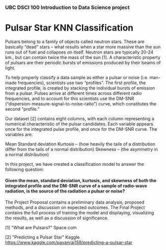 ### UBC DSCI 100 Introduction to Data Science project
# Pulsar Star KNN Classification

Pulsars belong to a family of objects called neutron stars. These are basically “dead” stars – what results when a star more massive than the sun runs out of fuel and collapses on itself. Neutron stars are typically 20-24 km., but can contain twice the mass of the sun [1]. A characteristic property of pulsars are their periodic bursts of emissions produced by their beams of light.

To help properly classify a data sample as either a pulsar or noise (i.e. man-made frequencies), scientists use two “profiles”. The first profile, the integrated profile, is created by stacking the individual bursts of emission from a pulsar. Pulses arrive at different times across different radio frequencies, and to account for this scientists use the DM-SNR (“dispersion-measure-signal-to-noise-ratio”) curve, which constitutes the second “profile.”

Our dataset [2] contains eight columns, with each column representing a numerical characteristic of the pulsar candidates. Each variable appears once for the integrated pulse profile, and once for the DM-SNR curve. The variables are:

Mean
Standard deviation
Kurtosis – (how heavily the tails of a distribution differ from the tails of a normal distribution)
Skewness – (the asymmetry in a normal distribution)

In this project, we have created a classification model to answer the following question: 
#### Given the mean, standard deviation, kurtosis, and skewness of both the integrated profile and the DM-SNR curve of a sample of radio-wave radiation, is the source of the radiation a pulsar or noise?

The Project Proposal contains a preliminary data analysis, proposed methods, and a discussion on expected outcomes. The Final Project contains the full process of training the model and displaying, visualizing the results, as well as a discussion of significance.

[1] "What are Pulsars?" Space.com

[2] "Predicting a Pulsar Star" Kaggle https://www.kaggle.com/pavanraj159/predicting-a-pulsar-star
